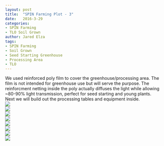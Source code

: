 ```yaml
---
layout: post
title:  "SPIN Farming Plot - 3"
date:   2016-3-29
categories:
- SPIN Farming
- TLO Soil Grown
author: Jared Elza
tags: 
- SPIN Farming
- Soil Grown
- Seed Starting Greenhouse
- Processing Area
- TLO
---
```

We used reinforced poly film to cover the greenhouse/processing area. The film is not intended for greenhouse use but will serve
the purpose. The reinforcment netting inside the poly actually diffuses the light while allowing ~80-90% light transmission, 
perfect for seed starting and young plants. Next we will build out the processing tables and equipment inside.
<br>
[![](http://i.imgur.com/1Q0pFMy.jpg)](http://i.imgur.com/1Q0pFMy.jpg)
<br>
[![](http://i.imgur.com/gbkoULP.jpg)](http://i.imgur.com/gbkoULP.jpg)
<br>
[![](http://i.imgur.com/qzPhcxT.jpg)](http://i.imgur.com/qzPhcxT.jpg)
<br>
[![](http://i.imgur.com/YTYWzSi.jpg)](http://i.imgur.com/YTYWzSi.jpg)
<br>
[![](http://i.imgur.com/Zivrwff.jpg)](http://i.imgur.com/Zivrwff.jpg)
<br>
[![](http://i.imgur.com/ibrRsBy.jpg)](http://i.imgur.com/ibrRsBy.jpg)
<br>
[![](http://i.imgur.com/UV8epsE.jpg)](http://i.imgur.com/UV8epsE.jpg)
<br>
[![](http://i.imgur.com/25PnzzF.jpg)](http://i.imgur.com/25PnzzF.jpg)
